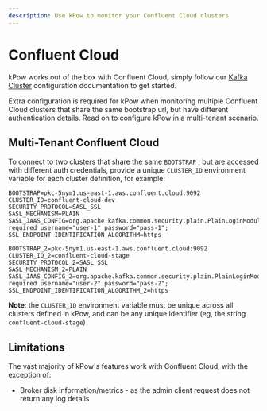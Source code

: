 ```yaml
---
description: Use kPow to monitor your Confluent Cloud clusters
---
```


# Confluent Cloud

kPow works out of the box with Confluent Cloud, simply follow our [Kafka Cluster](kafka-cluster.md) configuration documentation to get started.

Extra configuration is required for kPow when monitoring multiple Confluent Cloud clusters that share the same bootstrap url, but have different authentication details. Read on to configure kPow in a multi-tenant scenario.

## Multi-Tenant Confluent Cloud

To connect to two clusters that share the same `BOOTSTRAP` , but are accessed with different auth credentials, provide a unique `CLUSTER_ID` environment variable for each cluster definition, for example:

```text
BOOTSTRAP=pkc-5nym1.us-east-1.aws.confluent.cloud:9092
CLUSTER_ID=confluent-cloud-dev
SECURITY_PROTOCOL=SASL_SSL
SASL_MECHANISM=PLAIN
SASL_JAAS_CONFIG=org.apache.kafka.common.security.plain.PlainLoginModule required username="user-1" password="pass-1";
SSL_ENDPOINT_IDENTIFICATION_ALGORITHM=https

BOOTSTRAP_2=pkc-5nym1.us-east-1.aws.confluent.cloud:9092
CLUSTER_ID_2=confluent-cloud-stage
SECURITY_PROTOCOL_2=SASL_SSL
SASL_MECHANISM_2=PLAIN
SASL_JAAS_CONFIG_2=org.apache.kafka.common.security.plain.PlainLoginModule required username="user-2" password="pass-2";
SSL_ENDPOINT_IDENTIFICATION_ALGORITHM_2=https
```

**Note**: the `CLUSTER_ID` environment variable must be unique across all clusters defined in kPow, and can be any unique identifier \(eg, the string `confluent-cloud-stage`\) 

## Limitations

The vast majority of kPow's features work with Confluent Cloud, with the exception of:

* Broker disk information/metrics - as the admin client request does not return any log details

